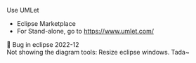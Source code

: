 Use UMLet
* Eclipse Marketplace
* For Stand-alone, go to <https://www.umlet.com/>

🐛 Bug in eclipse 2022-12  
Not showing the diagram tools: Resize eclipse windows. Tada~
